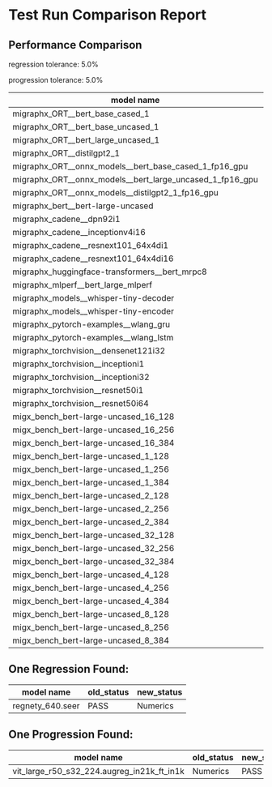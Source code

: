 # Test Run Comparison Report

## Performance Comparison

regression tolerance: 5.0%

progression tolerance: 5.0%

|model name|exit_status|analysis|old_time_ms|new_time_ms|change_ms|percent_change|
|---|---|---|---|---|---|---|
|migraphx_ORT__bert_base_cased_1|PASS|regression|100.2429|286.6985|186.4556|186.0%|
|migraphx_ORT__bert_base_uncased_1|PASS|regression|100.9217|120.635|19.7133|19.53%|
|migraphx_ORT__bert_large_uncased_1|PASS|within tol|502.9425|501.2147|-1.7278|-0.34%|
|migraphx_ORT__distilgpt2_1|PASS|within tol|53.9359|53.343|-0.5929|-1.1%|
|migraphx_ORT__onnx_models__bert_base_cased_1_fp16_gpu|Numerics|within tol|63.1359|63.2358|0.0998|0.16%|
|migraphx_ORT__onnx_models__bert_large_uncased_1_fp16_gpu|Numerics|within tol|295.857|295.9212|0.0643|0.02%|
|migraphx_ORT__onnx_models__distilgpt2_1_fp16_gpu|Numerics|progression|42.0508|32.0776|-9.9732|-23.72%|
|migraphx_bert__bert-large-uncased|PASS|regression|19.242|66.7325|47.4905|246.81%|
|migraphx_cadene__dpn92i1|Numerics|within tol|42.4486|42.4586|0.01|0.02%|
|migraphx_cadene__inceptionv4i16|PASS|within tol|149.2154|149.3747|0.1593|0.11%|
|migraphx_cadene__resnext101_64x4di1|Numerics|within tol|114.304|114.3798|0.0758|0.07%|
|migraphx_cadene__resnext101_64x4di16|Numerics|within tol|369.7934|370.0614|0.268|0.07%|
|migraphx_huggingface-transformers__bert_mrpc8|PASS|within tol|7.3613|7.3855|0.0242|0.33%|
|migraphx_mlperf__bert_large_mlperf|Numerics|within tol|24.6684|25.21|0.5416|2.2%|
|migraphx_models__whisper-tiny-decoder|PASS|progression|42.9369|35.43|-7.5069|-17.48%|
|migraphx_models__whisper-tiny-encoder|Numerics|within tol|146.8451|143.5233|-3.3218|-2.26%|
|migraphx_pytorch-examples__wlang_gru|PASS|progression|16.4154|15.1853|-1.2301|-7.49%|
|migraphx_pytorch-examples__wlang_lstm|PASS|regression|5.5927|7.4613|1.8686|33.41%|
|migraphx_torchvision__densenet121i32|Numerics|within tol|76.2515|76.3776|0.1261|0.17%|
|migraphx_torchvision__inceptioni1|PASS|progression|64.5194|39.6866|-24.8328|-38.49%|
|migraphx_torchvision__inceptioni32|PASS|within tol|100.1874|100.2244|0.0371|0.04%|
|migraphx_torchvision__resnet50i1|Numerics|within tol|11.3689|11.3341|-0.0349|-0.31%|
|migraphx_torchvision__resnet50i64|Numerics|within tol|196.1702|193.499|-2.6712|-1.36%|
|migx_bench_bert-large-uncased_16_128|PASS|within tol|36.5617|36.644|0.0823|0.23%|
|migx_bench_bert-large-uncased_16_256|PASS|progression|101.2569|60.2837|-40.9732|-40.46%|
|migx_bench_bert-large-uncased_16_384|Numerics|within tol|81.8437|82.044|0.2003|0.24%|
|migx_bench_bert-large-uncased_1_128|PASS|within tol|13.2451|13.0578|-0.1873|-1.41%|
|migx_bench_bert-large-uncased_1_256|PASS|progression|21.5713|13.3042|-8.2672|-38.32%|
|migx_bench_bert-large-uncased_1_384|PASS|within tol|19.4958|19.4978|0.0021|0.01%|
|migx_bench_bert-large-uncased_2_128|PASS|within tol|12.6735|12.6432|-0.0303|-0.24%|
|migx_bench_bert-large-uncased_2_256|PASS|within tol|13.2577|13.2924|0.0347|0.26%|
|migx_bench_bert-large-uncased_2_384|PASS|progression|51.3753|21.9212|-29.4541|-57.33%|
|migx_bench_bert-large-uncased_32_128|PASS|within tol|72.2791|73.3561|1.0771|1.49%|
|migx_bench_bert-large-uncased_32_256|PASS|within tol|115.0567|115.13|0.0733|0.06%|
|migx_bench_bert-large-uncased_32_384|Numerics|within tol|164.9369|165.0034|0.0665|0.04%|
|migx_bench_bert-large-uncased_4_128|PASS|within tol|14.5247|14.4397|-0.085|-0.58%|
|migx_bench_bert-large-uncased_4_256|PASS|within tol|18.2729|18.2393|-0.0336|-0.18%|
|migx_bench_bert-large-uncased_4_384|PASS|regression|27.4396|163.6106|136.171|496.26%|
|migx_bench_bert-large-uncased_8_128|PASS|within tol|20.848|20.7941|-0.0538|-0.26%|
|migx_bench_bert-large-uncased_8_256|PASS|within tol|30.4169|30.7148|0.2979|0.98%|
|migx_bench_bert-large-uncased_8_384|PASS|within tol|44.924|44.9143|-0.0097|-0.02%|

## One Regression Found:

|model name|old_status|new_status|
|---|---|---|
|regnety_640.seer|PASS|Numerics|

## One Progression Found:

|model name|old_status|new_status|
|---|---|---|
|vit_large_r50_s32_224.augreg_in21k_ft_in1k|Numerics|PASS|

